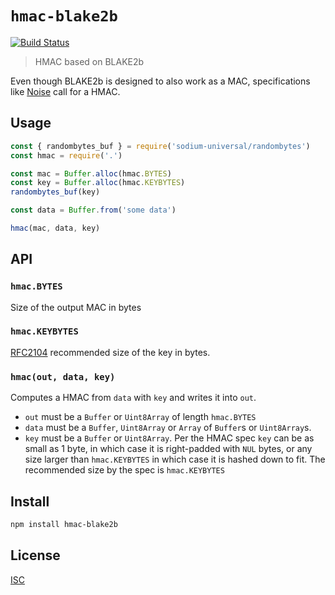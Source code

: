 # `hmac-blake2b`

[![Build Status](https://travis-ci.org/emilbayes/hmac-blake2b.svg?branch=master)](https://travis-ci.org/emilbayes/hmac-blake2b)

> HMAC based on BLAKE2b

Even though BLAKE2b is designed to also work as a MAC, specifications like
[Noise](http://noiseprotocol.org/noise.html#hash-functions-and-hashing) call for
a HMAC.

## Usage

```js
const { randombytes_buf } = require('sodium-universal/randombytes')
const hmac = require('.')

const mac = Buffer.alloc(hmac.BYTES)
const key = Buffer.alloc(hmac.KEYBYTES)
randombytes_buf(key)

const data = Buffer.from('some data')

hmac(mac, data, key)

```

## API

### `hmac.BYTES`

Size of the output MAC in bytes

### `hmac.KEYBYTES`

[RFC2104](https://www.ietf.org/rfc/rfc2104.txt) recommended size of the key in
bytes.

### `hmac(out, data, key)`

Computes a HMAC from `data` with `key` and writes it into `out`.

* `out` must be a `Buffer` or `Uint8Array` of length `hmac.BYTES`
* `data` must be a `Buffer`, `Uint8Array` or `Array` of `Buffer`s or
  `Uint8Array`s.
* `key` must be a `Buffer` or `Uint8Array`. Per the HMAC spec `key` can be as
  small as 1 byte, in which case it is right-padded with `NUL` bytes, or any
  size larger than `hmac.KEYBYTES` in which case it is hashed down to fit. The
  recommended size by the spec is `hmac.KEYBYTES`

## Install

```sh
npm install hmac-blake2b
```

## License

[ISC](LICENSE)
